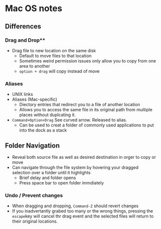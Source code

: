 # Mac OS notes

## Differences

### Drag and Drop**

- Drag file to new location on the same disk
    - Default to move files to that location
    - Sometimes weird permission issues only allow you to copy from one area to another
    - `option + drag` will copy instead of move

### Aliases

- UNIX links
- Aliases (Mac-specific)
    - Diectory entries that redirect you to a file of another location
    - Allows you to access the same file in its original path from multiple places without duplcating it.
- `Command+Option+Drag` See curved arrow. Released to alias.
    - Can be used to creat a folder of commonly used applications to put into the dock as a stack

## Folder Navigation

- Reveal both source file as well as desired destination in orger to copy or move
- Can navigate through the file system by hovering your dragged selection over a folder until it highlights
    - Brief delay and folder opens
    - Press space bar to open folder immdiately

### Undo / Prevent changes

- When dragging and dropping, `Command-Z` should revert changes
- If you inadvertantly grabed too many or the wrong things,  pressing the `escape`key will cancel thr drag event and the selected files will return to their original locations.